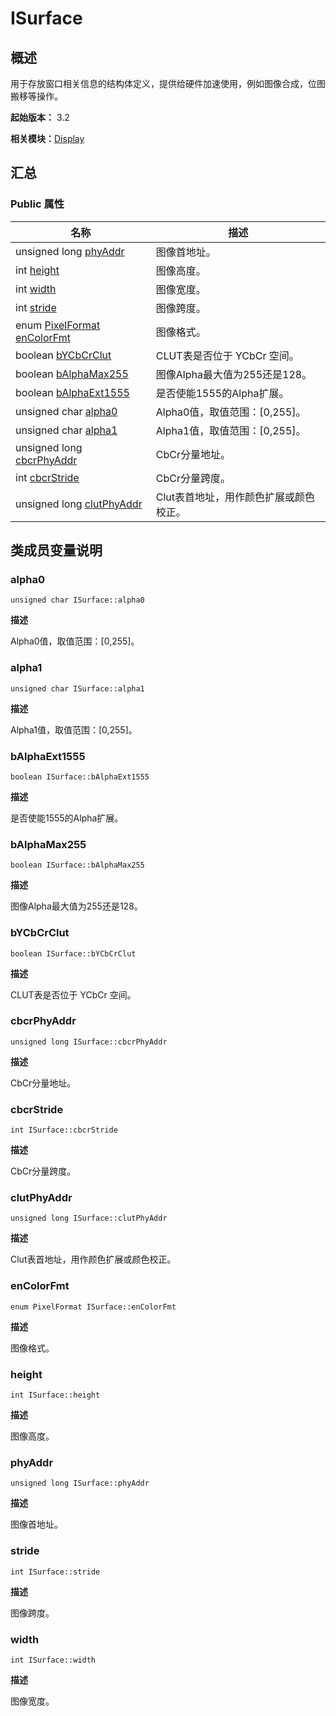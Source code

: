 # ISurface


## 概述

用于存放窗口相关信息的结构体定义，提供给硬件加速使用，例如图像合成，位图搬移等操作。

**起始版本：** 3.2

**相关模块：**[Display](_display_v10.md)


## 汇总


### Public 属性

| 名称 | 描述 | 
| -------- | -------- |
| unsigned long [phyAddr](#phyaddr) | 图像首地址。  | 
| int [height](#height) | 图像高度。  | 
| int [width](#width) | 图像宽度。  | 
| int [stride](#stride) | 图像跨度。  | 
| enum [PixelFormat](_display_v10.md#pixelformat) [enColorFmt](#encolorfmt) | 图像格式。  | 
| boolean [bYCbCrClut](#bycbcrclut) | CLUT表是否位于 YCbCr 空间。  | 
| boolean [bAlphaMax255](#balphamax255) | 图像Alpha最大值为255还是128。  | 
| boolean [bAlphaExt1555](#balphaext1555) | 是否使能1555的Alpha扩展。  | 
| unsigned char [alpha0](#alpha0) | Alpha0值，取值范围：[0,255]。  | 
| unsigned char [alpha1](#alpha1) | Alpha1值，取值范围：[0,255]。  | 
| unsigned long [cbcrPhyAddr](#cbcrphyaddr) | CbCr分量地址。  | 
| int [cbcrStride](#cbcrstride) | CbCr分量跨度。  | 
| unsigned long [clutPhyAddr](#clutphyaddr) | Clut表首地址，用作颜色扩展或颜色校正。  | 


## 类成员变量说明


### alpha0

```
unsigned char ISurface::alpha0
```
**描述**

Alpha0值，取值范围：[0,255]。


### alpha1

```
unsigned char ISurface::alpha1
```
**描述**

Alpha1值，取值范围：[0,255]。


### bAlphaExt1555

```
boolean ISurface::bAlphaExt1555
```
**描述**

是否使能1555的Alpha扩展。


### bAlphaMax255

```
boolean ISurface::bAlphaMax255
```
**描述**

图像Alpha最大值为255还是128。


### bYCbCrClut

```
boolean ISurface::bYCbCrClut
```
**描述**

CLUT表是否位于 YCbCr 空间。


### cbcrPhyAddr

```
unsigned long ISurface::cbcrPhyAddr
```
**描述**

CbCr分量地址。


### cbcrStride

```
int ISurface::cbcrStride
```
**描述**

CbCr分量跨度。


### clutPhyAddr

```
unsigned long ISurface::clutPhyAddr
```
**描述**

Clut表首地址，用作颜色扩展或颜色校正。


### enColorFmt

```
enum PixelFormat ISurface::enColorFmt
```
**描述**

图像格式。


### height

```
int ISurface::height
```
**描述**

图像高度。


### phyAddr

```
unsigned long ISurface::phyAddr
```
**描述**

图像首地址。


### stride

```
int ISurface::stride
```
**描述**

图像跨度。


### width

```
int ISurface::width
```
**描述**

图像宽度。
